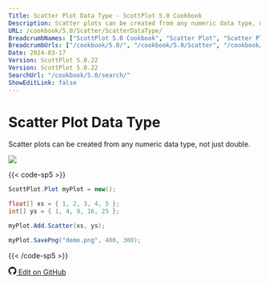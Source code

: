 ```yaml
---
Title: Scatter Plot Data Type - ScottPlot 5.0 Cookbook
Description: Scatter plots can be created from any numeric data type, not just double.
URL: /cookbook/5.0/Scatter/ScatterDataType/
BreadcrumbNames: ["ScottPlot 5.0 Cookbook", "Scatter Plot", "Scatter Plot Data Type"]
BreadcrumbUrls: ["/cookbook/5.0/", "/cookbook/5.0/Scatter", "/cookbook/5.0/Scatter/ScatterDataType"]
Date: 2024-03-17
Version: ScottPlot 5.0.22
Version: ScottPlot 5.0.22
SearchUrl: "/cookbook/5.0/search/"
ShowEditLink: false
---
```


# Scatter Plot Data Type


Scatter plots can be created from any numeric data type, not just double.

[![](/cookbook/5.0/images/ScatterDataType.png?240316204900)](/cookbook/5.0/images/ScatterDataType.png?240316204900)

{{< code-sp5 >}}

```cs
ScottPlot.Plot myPlot = new();

float[] xs = { 1, 2, 3, 4, 5 };
int[] ys = { 1, 4, 9, 16, 25 };

myPlot.Add.Scatter(xs, ys);

myPlot.SavePng("demo.png", 400, 300);

```

{{< /code-sp5 >}}

<a href='https://github.com/ScottPlot/ScottPlot/blob/main/src/ScottPlot5/ScottPlot5%20Cookbook/Recipes/PlotTypes/Scatter.cs'><svg xmlns="http://www.w3.org/2000/svg" width="16" height="16" fill="currentColor" class="mb-1 bi bi-github" viewBox="0 0 16 16">
  <path d="M8 0C3.58 0 0 3.58 0 8c0 3.54 2.29 6.53 5.47 7.59.4.07.55-.17.55-.38 0-.19-.01-.82-.01-1.49-2.01.37-2.53-.49-2.69-.94-.09-.23-.48-.94-.82-1.13-.28-.15-.68-.52-.01-.53.63-.01 1.08.58 1.23.82.72 1.21 1.87.87 2.33.66.07-.52.28-.87.51-1.07-1.78-.2-3.64-.89-3.64-3.95 0-.87.31-1.59.82-2.15-.08-.2-.36-1.02.08-2.12 0 0 .67-.21 2.2.82.64-.18 1.32-.27 2-.27s1.36.09 2 .27c1.53-1.04 2.2-.82 2.2-.82.44 1.1.16 1.92.08 2.12.51.56.82 1.27.82 2.15 0 3.07-1.87 3.75-3.65 3.95.29.25.54.73.54 1.48 0 1.07-.01 1.93-.01 2.2 0 .21.15.46.55.38A8.01 8.01 0 0 0 16 8c0-4.42-3.58-8-8-8"/>
</svg> Edit on GitHub</a>

